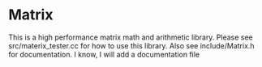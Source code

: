 # Matrix
This is a high performance matrix math and arithmetic library.
Please see src/materix_tester.cc for how to use this library.
Also see include/Matrix.h for documentation. I know, I will add a documentation file

